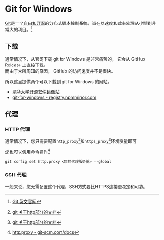 # Git for Windows

[Git](https://git-scm.com/)是一个[自由和开源](https://git-scm.com/about/free-and-open-source)的分布式版本控制系统，旨在以速度和效率处理从小型到非常大的项目。[^official]

[^official]: [Git 英文官网](https://git-scm.com/)

## 下载

通常情况下，从官网下载 git for Windows 是非常痛苦的，
它会从 GitHub Release 上直接下载。  
而由于众所周知的原因， GitHub 的访问速度并不是很快。

所以这里提供两个可以下载到 git for Windows 的网站。

- [清华大学开源软件镜像站](https://mirrors.tuna.tsinghua.edu.cn/github-release/git-for-windows/git/)
- [git-for-windows - registry.npmmirror.com](https://registry.npmmirror.com/binary.html?path=git-for-windows/)

## 代理

### HTTP 代理

通常情况下，您只需要配置`http_proxy`[^env]和`https_proxy`[^env]环境变量即可

您也可以使用命令操作[^proxy]

```shell
git config set http.proxy <您的代理服务器> --global
```

[^env]: [git 关于http部分的文档](https://github.com/git/git/blob/master/Documentation/config/http.txt)

[^proxy]: [http.proxy - git-scm.com/docs](https://git-scm.com/docs/git-config#Documentation/git-config.txt-httpproxy)

### SSH 代理

一般来说，您无需配置这个代理，SSH方式要比HTTPS连接更稳定和可靠。
